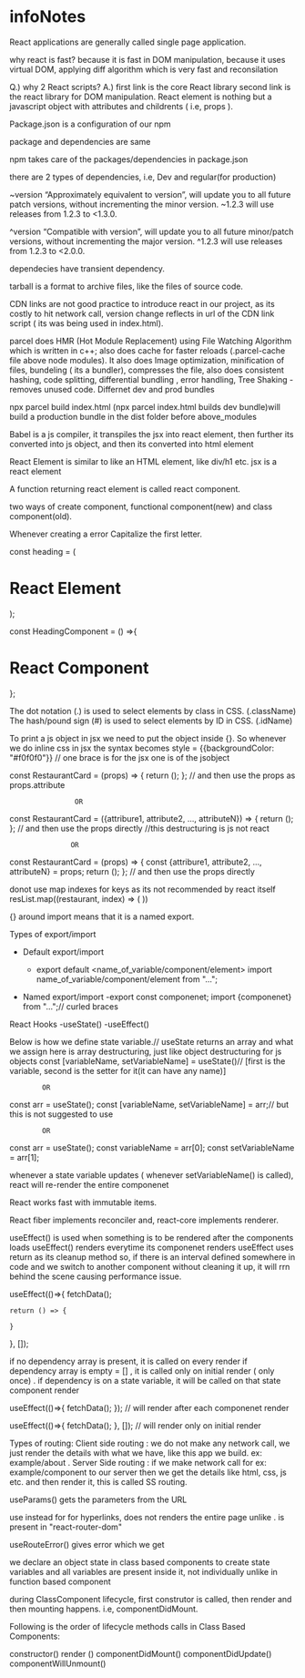 # infoNotes

React applications are generally called single page application.

why react is fast?
because it is fast in DOM manipulation, because it uses virtual DOM, applying diff algorithm which is very fast and reconsilation

Q.) why 2 React scripts?
A.) first link is the core React library second link is the react library for DOM manipulation.
React element is nothing but a javascript object with attributes and childrents ( i.e, props ).


Package.json is a configuration of our npm

package and dependencies are same

npm takes care of the packages/dependencies in package.json


there are 2 types of dependencies, i.e, Dev and regular(for production)

~version “Approximately equivalent to version”, will update you to all future patch versions, without incrementing the minor version. ~1.2.3 will use releases from 1.2.3 to <1.3.0.

^version “Compatible with version”, will update you to all future minor/patch versions, without incrementing the major version. ^1.2.3 will use releases from 1.2.3 to <2.0.0.

dependecies have transient dependency.

tarball is a format to archive files, like the files of source code.

CDN links are not good practice to introduce react in our project, as its costly to hit network call, version change reflects in url of the CDN link script ( its was being used in index.html).


parcel does HMR (Hot Module Replacement) using File Watching Algorithm which is written in c++; also does cache for faster reloads (.parcel-cache file above node modules). It also does Image optimization, minification of files, bundeling ( its a bundler), compresses the file, also does consistent hashing, code splitting, differential bundling , error handling, Tree Shaking - removes unused code. Differnet dev and prod bundles

npx parcel build index.html (npx parcel index.html builds dev bundle)will build a production bundle in the dist folder before above_modules


Babel is a js compiler, it transpiles the jsx into react element, then further its converted into js object, and then its converted into html element


React Element is similar to like an HTML element, like div/h1 etc.
jsx is a react element

A function returning react element is called react component.

two ways of create component, functional component(new) and class component(old).

Whenever creating a error Capitalize the first letter.

const heading = (<h1 className="head" tabIndex="5">React Element</h1>);

const HeadingComponent = () =>{
    <div id = "container">
        <h1 className = "heading">React Component</h1>
    </div>
};

The dot notation (.) is used to select elements by class in CSS. (.className)
The hash/pound sign (#) is used to select elements by ID in CSS. (.idName)


To print a js object in jsx we need to put the object inside {}.
So whenever we do inline css in jsx the syntax becomes style = {{backgroundColor: "#f0f0f0"}}
// one brace is for the jsx one is of the jsobject


const RestaurantCard = (props) => {
  return ();
}; // and then use the props as props.attribute

                    OR

const RestaurantCard = ({attribure1, attribute2, ..., attributeN}) => {
  return ();
}; // and then use the props directly
//this destructuring is js not react

                   OR

const RestaurantCard = (props) => {
  const {attribure1, attribute2, ..., attributeN} = props;
  return ();
}; // and then use the props directly



donot use map indexes for keys as its not recommended by react itself
resList.map((restaurant, index) => (
  <RestaurantCard key={index} resData={restaurant} />
  ))




{} around import means that it is a named export.


Types of export/import
 - Default export/import
   - export default <name_of_variable/component/element>
   import name_of_variable/component/element from "...";

 - Named export/import
   -export const componenet;
   import {componenet} from "...";// curled braces


React Hooks
-useState()
-useEffect()


Below is how we define state variable.// useState returns an array and what we assign here is array destructuring, just like object destructuring for js objects
const [variableName, setVariableName] = useState()// [first is the variable, second is the setter for it(it can have any name)]

            OR
const arr = useState();
const [variableName, setVariableName] =  arr;// but this is not suggested to use

            OR
const arr = useState();
const variableName = arr[0];
const setVariableName = arr[1];
             
whenever a state variable updates ( whenever setVariableName() is called), react will re-render the entire componenet

React works fast with immutable items.

React fiber implements reconciler and, react-core implements renderer.

useEffect() is used when something is to be rendered after the components loads
useEffect() renders everytime its componenet renders
useEffect uses return as its cleanup method so, if there is an interval defined somewhere in code and we switch to another component without cleaning it up, it will rrn behind the scene causing performance issue. 


useEffect(()=>{
    fetchData();


    return () => {

    }
}, []);


if no dependency array is present, it is called on every render
if dependency array is empty = [] , it is called only on initial render ( only once) .
if dependency is on a state variable, it will be called on that state component render

useEffect(()=>{
    fetchData();
}); // will render after each componenet render


useEffect(()=>{
    fetchData();
}, []); // will render only on initial render

Types of routing: 
Client side routing : we do not make any network call, we just render the details with what we have, like this app we build. ex: example/about .
Server Side routing : if we make network call for ex: example/component to our server then we get the details like html, css, js etc. and then render it, this is called SS routing.


useParams() gets the parameters from the URL

use <link> instead for <a> for hyperlinks, <link> does not renders the entire page unlike <a>. <link> is present in "react-router-dom"

useRouteError() gives error which we get

we declare an object state in class based components to create state variables and all variables are present inside it, not individually unlike in function based component

during ClassComponent lifecycle, first construtor is called, then render and then mounting happens. i.e, componentDidMount.

Following is the order of lifecycle methods calls in Class Based Components:

constructor()
render ()
componentDidMount()
componentDidUpdate()
componentWillUnmount()